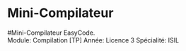 # Mini-Compilateur
#Mini-Compilateur EasyCode.  
Module: Compilation [TP] 
Année: Licence 3 
Spécialité: ISIL
